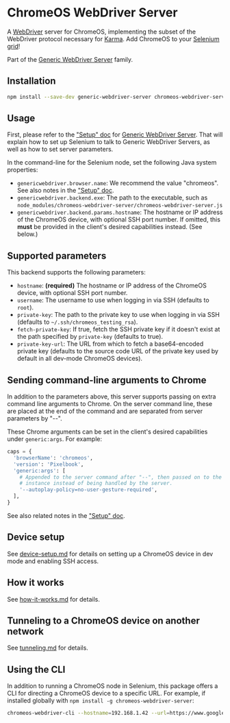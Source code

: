 # ChromeOS WebDriver Server

A [WebDriver][] server for ChromeOS, implementing the subset of the WebDriver
protocol necessary for [Karma][].  Add ChromeOS to your [Selenium grid][]!

Part of the [Generic WebDriver Server][] family.


## Installation

```sh
npm install --save-dev generic-webdriver-server chromeos-webdriver-server
```


## Usage

First, please refer to the ["Setup" doc][] for [Generic WebDriver Server][].
That will explain how to set up Selenium to talk to Generic WebDriver Servers,
as well as how to set server parameters.

In the command-line for the Selenium node, set the following Java system
properties:

 - `genericwebdriver.browser.name`: We recommend the value "chromeos".  See
   also notes in the ["Setup" doc][].
 - `genericwebdriver.backend.exe`: The path to the executable, such as
   `node_modules/chromeos-webdriver-server/chromeos-webdriver-server.js`
 - `genericwebdriver.backend.params.hostname`: The hostname or IP address of the
   ChromeOS device, with optional SSH port number.  If omitted, this **must** be
   provided in the client's desired capabilities instead.  (See below.)


## Supported parameters

This backend supports the following parameters:

 - `hostname`: **(required)** The hostname or IP address of the ChromeOS
   device, with optional SSH port number.
 - `username`: The username to use when logging in via SSH (defaults to `root`).
 - `private-key`: The path to the private key to use when logging in via SSH
   (defaults to `~/.ssh/chromeos_testing_rsa`).
 - `fetch-private-key`: If true, fetch the SSH private key if it doesn't exist
   at the path specified by `private-key` (defaults to true).
 - `private-key-url`: The URL from which to fetch a base64-encoded private key
   (defaults to the source code URL of the private key used by default in all
   dev-mode ChromeOS devices).


## Sending command-line arguments to Chrome

In addition to the parameters above, this server supports passing on extra
command line arguments to Chrome.  On the server command line, these are placed
at the end of the command and are separated from server parameters by "--".

These Chrome arguments can be set in the client's desired capabilities under
`generic:args`.  For example:

```py
caps = {
  'browserName': 'chromeos',
  'version': 'Pixelbook',
  'generic:args': [
    # Appended to the server command after "--", then passed on to the Chrome
    # instance instead of being handled by the server.
    '--autoplay-policy=no-user-gesture-required',
  ],
}
```

See also related notes in the ["Setup" doc][].


## Device setup

See [device-setup.md](https://github.com/shaka-project/generic-webdriver-server/blob/main/backends/chromeos/device-setup.md)
for details on setting up a ChromeOS device in dev mode and enabling SSH access.


## How it works

See [how-it-works.md](https://github.com/shaka-project/generic-webdriver-server/blob/main/backends/chromeos/how-it-works.md)
for details.


## Tunneling to a ChromeOS device on another network

See [tunneling.md](https://github.com/shaka-project/generic-webdriver-server/blob/main/backends/chromeos/tunneling.md)
for details.


## Using the CLI

In addition to running a ChromeOS node in Selenium, this package offers a CLI
for directing a ChromeOS device to a specific URL.  For example, if installed
globally with `npm install -g chromeos-webdriver-server`:

```sh
chromeos-webdriver-cli --hostname=192.168.1.42 --url=https://www.google.com/
```


[Generic WebDriver Server]: https://github.com/shaka-project/generic-webdriver-server
[Karma]: https://karma-runner.github.io/
[Selenium grid]: https://www.selenium.dev/documentation/en/grid/
["Setup" doc]: https://github.com/shaka-project/generic-webdriver-server/blob/main/setup.md
[WebDriver]: https://www.w3.org/TR/webdriver2/
